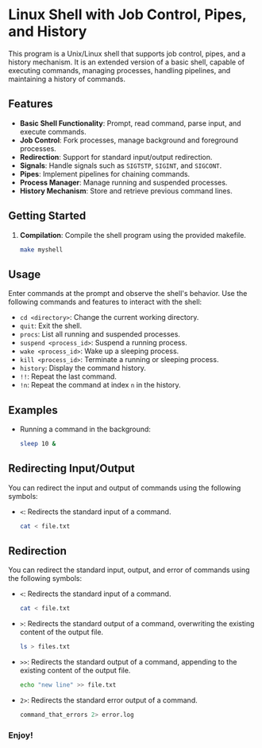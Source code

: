 # Linux Shell with Job Control, Pipes, and History

This program is a Unix/Linux shell that supports job control, pipes, and a history mechanism. It is an extended version of a basic shell, capable of executing commands, managing processes, handling pipelines, and maintaining a history of commands.

## Features
- **Basic Shell Functionality**: Prompt, read command, parse input, and execute commands.
- **Job Control**: Fork processes, manage background and foreground processes.
- **Redirection**: Support for standard input/output redirection.
- **Signals**: Handle signals such as `SIGTSTP`, `SIGINT`, and `SIGCONT`.
- **Pipes**: Implement pipelines for chaining commands.
- **Process Manager**: Manage running and suspended processes.
- **History Mechanism**: Store and retrieve previous command lines.

## Getting Started
1. **Compilation**: Compile the shell program using the provided makefile.
   ```sh
   make myshell
   ```
## Usage
Enter commands at the prompt and observe the shell's behavior. Use the following commands and features to interact with the shell:

- `cd <directory>`: Change the current working directory.
- `quit`: Exit the shell.
- `procs`: List all running and suspended processes.
- `suspend <process_id>`: Suspend a running process.
- `wake <process_id>`: Wake up a sleeping process.
- `kill <process_id>`: Terminate a running or sleeping process.
- `history`: Display the command history.
- `!!`: Repeat the last command.
- `!n`: Repeat the command at index `n` in the history.

## Examples
- Running a command in the background:
  ```sh
  sleep 10 &
   ```
## Redirecting Input/Output
You can redirect the input and output of commands using the following symbols:

- `<`: Redirects the standard input of a command.
  ```sh
  cat < file.txt
   ```
## Redirection
You can redirect the standard input, output, and error of commands using the following symbols:

- `<`: Redirects the standard input of a command.
  ```sh
  cat < file.txt
   ```
- `>`: Redirects the standard output of a command, overwriting the existing content of the output file.
  ```sh
  ls > files.txt
   ```
- `>>`: Redirects the standard output of a command, appending to the existing content of the output file.
  ```sh
  echo "new line" >> file.txt
   ```
- `2>`: Redirects the standard error output of a command.
   ```sh
  command_that_errors 2> error.log
   ```
### Enjoy!
